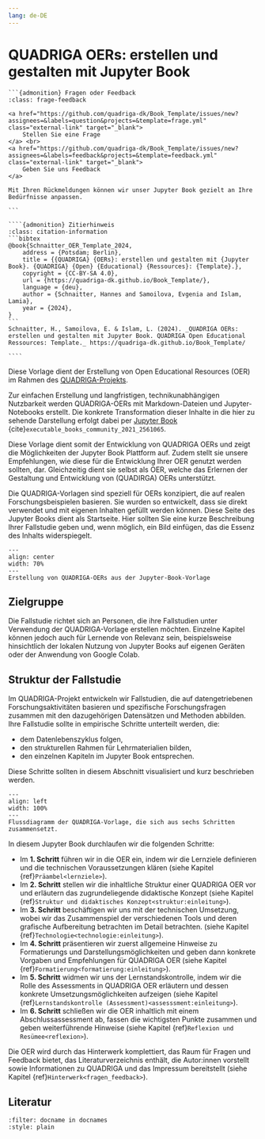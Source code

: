```yaml
---
lang: de-DE
---
```


# QUADRIGA OERs: erstellen und gestalten mit Jupyter Book

````{margin}
```{admonition} Fragen oder Feedback 
:class: frage-feedback

<a href="https://github.com/quadriga-dk/Book_Template/issues/new?assignees=&labels=question&projects=&template=frage.yml" class="external-link" target="_blank">
    Stellen Sie eine Frage
</a> <br>
<a href="https://github.com/quadriga-dk/Book_Template/issues/new?assignees=&labels=feedback&projects=&template=feedback.yml" class="external-link" target="_blank">
    Geben Sie uns Feedback
</a>

Mit Ihren Rückmeldungen können wir unser Jupyter Book gezielt an Ihre Bedürfnisse anpassen.

```
````
`````{margin}
````{admonition} Zitierhinweis
:class: citation-information
```bibtex
@book{Schnaitter_OER_Template_2024,
    address = {Potsdam; Berlin},
    title = {{QUADRIGA} {OERs}: erstellen und gestalten mit {Jupyter Book}. {QUADRIGA} {Open} {Educational} {Ressources}: {Template}.},
    copyright = {CC-BY-SA 4.0},
    url = {https://quadriga-dk.github.io/Book_Template/},
    language = {deu},
    author = {Schnaitter, Hannes and Samoilova, Evgenia and Islam, Lamia},
    year = {2024},
}
```
Schnaitter, H., Samoilova, E. & Islam, L. (2024). _QUADRIGA OERs: erstellen und gestalten mit Jupyter Book. QUADRIGA Open Educational Ressources: Template._ https://quadriga-dk.github.io/Book_Template/

````
`````

Diese Vorlage dient der Erstellung von Open Educational Resources (OER) im Rahmen des <a href="https://www.quadriga-dk.de/" class="external-link" target="_blank">QUADRIGA-Projekts</a>.


Zur einfachen Erstellung und langfristigen, technikunabhängigen Nutzbarkeit werden QUADRIGA-OERs mit Markdown-Dateien und Jupyter-Notebooks erstellt. Die konkrete Transformation dieser Inhalte in die hier zu sehende Darstellung erfolgt dabei per <a href="https://jupyterbook.org" class="external-link" target="_blank">Jupyter Book</a> {cite}`executable_books_community_2021_2561065`.


Diese Vorlage dient somit der Entwicklung von QUADRIGA OERs und zeigt die Möglichkeiten der Jupyter Book Plattform auf. Zudem stellt sie unsere Empfehlungen, wie diese für die Entwicklung Ihrer OER genutzt werden sollten, dar. Gleichzeitig dient sie selbst als OER, welche das Erlernen der Gestaltung und Entwicklung von (QUADIRGA) OERs unterstützt.

Die QUADRIGA-Vorlagen sind speziell für OERs konzipiert, die auf realen Forschungsbeispielen basieren. Sie wurden so entwickelt, dass sie direkt verwendet und mit eigenen Inhalten gefüllt werden können. Diese Seite des Jupyter Books dient als Startseite. Hier sollten Sie eine kurze Beschreibung Ihrer Fallstudie geben und, wenn möglich, ein Bild einfügen, das die Essenz des Inhalts widerspiegelt.

```{figure} /assets/intro/oer-creation-process.png
---
align: center
width: 70%
---
Erstellung von QUADRIGA-OERs aus der Jupyter-Book-Vorlage
```
## Zielgruppe
Die Fallstudie richtet sich an Personen, die ihre Fallstudien unter Verwendung der QUADRIGA-Vorlage erstellen möchten. Einzelne Kapitel können jedoch auch für Lernende von Relevanz sein, beispielsweise hinsichtlich der lokalen Nutzung von Jupyter Books auf eigenen Geräten oder der Anwendung von Google Colab.

## Struktur der Fallstudie
Im QUADRIGA-Projekt entwickeln wir Fallstudien, die auf datengetriebenen Forschungsaktivitäten basieren und spezifische Forschungsfragen zusammen mit den dazugehörigen Datensätzen und Methoden abbilden. Ihre Fallstudie sollte in empirische Schritte unterteilt werden, die:
* dem Datenlebenszyklus folgen,
* den strukturellen Rahmen für Lehrmaterialien bilden,
* den einzelnen Kapiteln im Jupyter Book entsprechen.

Diese Schritte sollten in diesem Abschnitt visualisiert und kurz beschrieben werden.

```{figure} ./assets/intro/Aufbau_der_OER.svg
---
align: left
width: 100%
---
Flussdiagramm der QUADRIGA-Vorlage, die sich aus sechs Schritten zusammensetzt.
```
In diesem Jupyter Book durchlaufen wir die folgenden Schritte:

* Im **1. Schritt** führen wir in die OER ein, indem wir die Lernziele definieren und die technischen Voraussetzungen klären (siehe Kapitel {ref}`Präambel<lernziele>`).
* Im **2. Schritt** stellen wir die inhaltliche Struktur einer QUADRIGA OER vor und erläutern das zugrundeliegende didaktische Konzept (siehe Kapitel {ref}`Struktur und didaktisches Konzept<struktur:einleitung>`).
* Im **3. Schritt** beschäftigen wir uns mit der technischen Umsetzung, wobei wir das Zusammenspiel der verschiedenen Tools und deren grafische Aufbereitung betrachten im Detail betrachten. (siehe Kapitel {ref}`Technologie<technologie:einleitung>`).
* Im **4. Schritt** präsentieren wir zuerst allgemeine Hinweise zu Formatierungs und Darstellungsmöglichkeiten und geben dann konkrete Vorgaben und Empfehlungen für QUADRIGA OER (siehe Kapitel {ref}`Formatierung<formatierung:einleitung>`).
* Im **5. Schritt** widmen wir uns der Lernstandskontrolle, indem wir die Rolle des Assessments in QUADRIGA OER erläutern und dessen konkrete Umsetzungsmöglichkeiten aufzeigen (siehe Kapitel {ref}`Lernstandskontrolle (Assessment)<assesssment:einleitung>`).
* Im **6. Schritt** schließen wir die OER inhaltlich mit einem Abschlussassessment ab, fassen die wichtigsten Punkte zusammen und geben weiterführende Hinweise (siehe Kapitel {ref}`Reflexion und Resümee<reflexion>`).

Die OER wird durch das Hinterwerk komplettiert, das Raum für Fragen und Feedback bietet, das Literaturverzeichnis enthält, die Autor:innen vorstellt sowie Informationen zu QUADRIGA und das Impressum bereitstellt (siehe Kapitel {ref}`Hinterwerk<fragen_feedback>`).

## Literatur
```{bibliography}
:filter: docname in docnames
:style: plain
```
